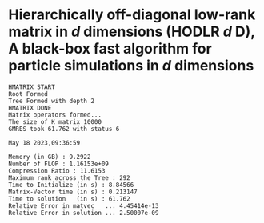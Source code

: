 # Hierarchically off-diagonal low-rank matrix in $d$ dimensions (HODLR $d$ D), A black-box fast algorithm for particle simulations in $d$ dimensions

```
HMATRIX START
Root Formed
Tree Formed with depth 2
HMATRIX DONE
Matrix operators formed...
The size of K matrix 10000
GMRES took 61.762 with status 6

May 18 2023,09:36:59

Memory (in GB) : 9.2922
Number of FLOP : 1.16153e+09
Compression Ratio : 11.6153
Maximum rank across the Tree : 292
Time to Initialize (in s) : 8.84566
Matrix-Vector time (in s) : 0.213147
Time to solution   (in s) : 61.762
Relative Error in matvec   ... 4.45414e-13
Relative Error in solution ... 2.50007e-09
```
